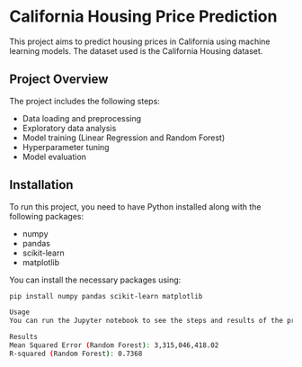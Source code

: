 # California Housing Price Prediction

This project aims to predict housing prices in California using machine learning models. The dataset used is the California Housing dataset.

## Project Overview

The project includes the following steps:
- Data loading and preprocessing
- Exploratory data analysis
- Model training (Linear Regression and Random Forest)
- Hyperparameter tuning
- Model evaluation

## Installation

To run this project, you need to have Python installed along with the following packages:
- numpy
- pandas
- scikit-learn
- matplotlib

You can install the necessary packages using:
```bash
pip install numpy pandas scikit-learn matplotlib

Usage
You can run the Jupyter notebook to see the steps and results of the project.

Results
Mean Squared Error (Random Forest): 3,315,046,418.02
R-squared (Random Forest): 0.7368
